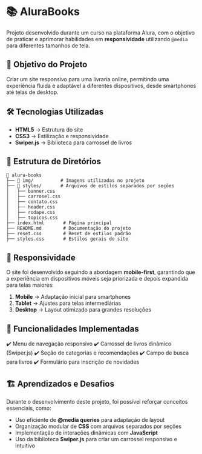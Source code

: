 # 📚 AluraBooks

Projeto desenvolvido durante um curso na plataforma Alura, com o objetivo de praticar e aprimorar habilidades em **responsividade** utilizando `@media` para diferentes tamanhos de tela.

## 🎯 Objetivo do Projeto
Criar um site responsivo para uma livraria online, permitindo uma experiência fluida e adaptável a diferentes dispositivos, desde smartphones até telas de desktop.

## 🛠️ Tecnologias Utilizadas
- **HTML5** → Estrutura do site
- **CSS3** → Estilização e responsividade
- **Swiper.js** → Biblioteca para carrossel de livros

## 📁 Estrutura de Diretórios
```
📂 alura-books
├── 📂 img/          # Imagens utilizadas no projeto
├── 📂 styles/       # Arquivos de estilos separados por seções
│   ├── banner.css
│   ├── carrosel.css
│   ├── contato.css
│   ├── header.css
│   ├── rodape.css
│   ├── topicos.css
├── index.html       # Página principal
├── README.md        # Documentação do projeto
├── reset.css        # Reset de estilos padrão
├── styles.css       # Estilos gerais do site
```

## 📱 Responsividade
O site foi desenvolvido seguindo a abordagem **mobile-first**, garantindo que a experiência em dispositivos móveis seja priorizada e depois expandida para telas maiores:
1. **Mobile** → Adaptação inicial para smartphones
2. **Tablet** → Ajustes para telas intermediárias
3. **Desktop** → Layout otimizado para grandes resoluções

## 🚀 Funcionalidades Implementadas
✔️ Menu de navegação responsivo
✔️ Carrossel de livros dinâmico (Swiper.js)
✔️ Seção de categorias e recomendações
✔️ Campo de busca para livros
✔️ Formulário para inscrição de novidades

## 🏗️ Aprendizados e Desafios
Durante o desenvolvimento deste projeto, foi possível reforçar conceitos essenciais, como:
- Uso eficiente de **@media queries** para adaptação de layout
- Organização modular de **CSS** com arquivos separados por seções
- Implementação de interações dinâmicas com **JavaScript**
- Uso da biblioteca **Swiper.js** para criar um carrossel responsivo e intuitivo